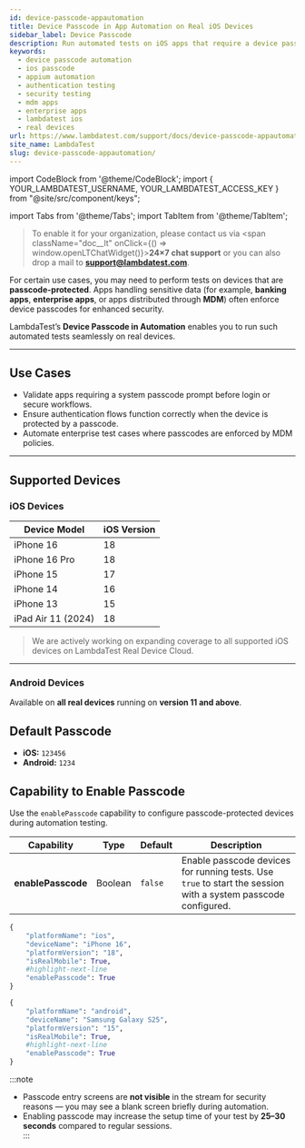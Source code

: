 ```yaml
---
id: device-passcode-appautomation
title: Device Passcode in App Automation on Real iOS Devices
sidebar_label: Device Passcode
description: Run automated tests on iOS apps that require a device passcode during execution on real devices.
keywords:
  - device passcode automation
  - ios passcode
  - appium automation
  - authentication testing
  - security testing
  - mdm apps
  - enterprise apps
  - lambdatest ios
  - real devices
url: https://www.lambdatest.com/support/docs/device-passcode-appautomation/
site_name: LambdaTest
slug: device-passcode-appautomation/
---
```


import CodeBlock from '@theme/CodeBlock';
import { YOUR_LAMBDATEST_USERNAME, YOUR_LAMBDATEST_ACCESS_KEY } from "@site/src/component/keys";

import Tabs from '@theme/Tabs';
import TabItem from '@theme/TabItem';

<script type="application/ld+json"
      dangerouslySetInnerHTML={{ __html: JSON.stringify({
       "@context": "https://schema.org",
        "@type": "BreadcrumbList",
        "itemListElement": [{
          "@type": "ListItem",
          "position": 1,
          "name": "Home",
          "item": "https://www.lambdatest.com"
        },{
          "@type": "ListItem",
          "position": 2,
          "name": "Support",
          "item": "https://www.lambdatest.com/support/docs/"
        },{
          "@type": "ListItem",
          "position": 3,
          "name": "Device Passcode in App Automation",
          "item": "https://www.lambdatest.com/support/docs/device-passcode-appautomation/"
        }]
      })
    }}
></script>

> To enable it for your organization, please contact us via <span className="doc__lt" onClick={() => window.openLTChatWidget()}>**24×7 chat support**</span> or you can also drop a mail to **support@lambdatest.com**.<br />

For certain use cases, you may need to perform tests on devices that are **passcode-protected**. Apps handling sensitive data (for example, **banking apps**, **enterprise apps**, or apps distributed through **MDM**) often enforce device passcodes for enhanced security.  

LambdaTest’s **Device Passcode in Automation** enables you to run such automated tests seamlessly on real devices.

---

## Use Cases

- Validate apps requiring a system passcode prompt before login or secure workflows.  
- Ensure authentication flows function correctly when the device is protected by a passcode.  
- Automate enterprise test cases where passcodes are enforced by MDM policies.  

---

## Supported Devices

### iOS Devices

| Device Model          | iOS Version |
|-----------------------|-------------|
| iPhone 16            | 18 |
| iPhone 16 Pro        | 18 |
| iPhone 15            | 17 |
| iPhone 14            | 16 |
| iPhone 13            | 15 |
| iPad Air 11 (2024)   | 18 |

> We are actively working on expanding coverage to all supported iOS devices on LambdaTest Real Device Cloud.

---

### Android Devices
Available on **all real devices** running on **version 11 and above**.

## Default Passcode
- **iOS:**  `123456`  
- **Android:**  `1234`  


## Capability to Enable Passcode

Use the `enablePasscode` capability to configure passcode-protected devices during automation testing.  

| Capability        | Type    | Default | Description |
|-------------------|---------|---------|-------------|
| **enablePasscode** | Boolean | `false` | Enable passcode devices for running tests. Use `true` to start the session with a system passcode configured. |

<Tabs>
  <TabItem value="ios" label="iOS">


```python
{
    "platformName": "ios",
    "deviceName": "iPhone 16",
    "platformVersion": "18",
    "isRealMobile": True,
    #highlight-next-line
    "enablePasscode": True
}
```

  </TabItem>
  <TabItem value="android" label="Android">



```python
{
    "platformName": "android",
    "deviceName": "Samsung Galaxy S25",
    "platformVersion": "15",
    "isRealMobile": True,
    #highlight-next-line
    "enablePasscode": True
}
```

  </TabItem>
</Tabs>

:::note
- Passcode entry screens are **not visible** in the stream for security reasons — you may see a blank screen briefly during automation.  
- Enabling passcode may increase the setup time of your test by **25–30 seconds** compared to regular sessions.  
:::

